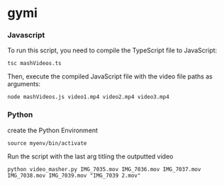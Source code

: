 # gymi

### Javascript

To run this script, you need to compile the TypeScript file to JavaScript:

`tsc mashVideos.ts`

Then, execute the compiled JavaScript file with the video file paths as arguments:

`node mashVideos.js video1.mp4 video2.mp4 video3.mp4`


### Python

create the Python Environment

`source myenv/bin/activate`

Run the script with the last arg titling the outputted video

`python video_masher.py IMG_7035.mov IMG_7036.mov IMG_7037.mov IMG_7038.mov IMG_7039.mov "IMG_7039 2.mov"`